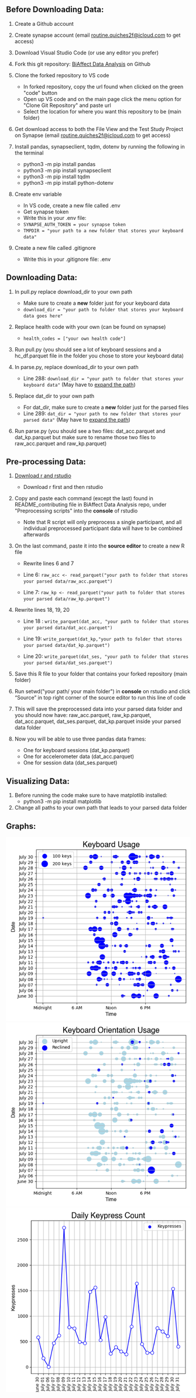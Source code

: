
## Before Downloading Data:

1. Create a Github account
2. Create synapse account (email routine.quiches2f@icloud.com to get access)
3. Download Visual Studio Code (or use any editor you prefer)
4. Fork this git repository: [BiAffect Data Analysis](https://github.com/asha828/BiAffect-Data-Analysis) on Github
5. Clone the forked repository to VS code 
    * In forked repository, copy the url found when clicked on the green "code" button  
    * Open up VS code and on the main page click the menu option for "Clone Git Repository" and paste url
    * Select the location for where you want this repository to be (main folder) 
6. Get download access to both the File View and the Test Study Project on Synapse (email routine.quiches2f@icloud.com to get access)
   
7. Install pandas, synapseclient, tqdm, dotenv by running the following in the terminal
    * python3 -m pip install pandas
    * python3 -m pip install synapseclient
    * python3 -m pip install tqdm
    * python3 -m pip install python-dotenv

8. Create env variable 
    * In VS code, create a new file called .env
    * Get synapse token
    * Write this in your .env file: 
    * `SYNAPSE_AUTH_TOKEN = your synapse token` 
    * `TMPDIR = "your path to a new folder that stores your keyboard data"`
9. Create a new file called .gitignore 
    * Write this in your .gitignore file: .env 

## Downloading Data:

1. In pull.py replace download_dir to your own path 
    *  Make sure to create a **new** folder just for your keyboard data
    * `download_dir = "your path to folder that stores your keyboard data goes here"`

2. Replace health code with your own (can be found on synapse)
    * `health_codes = ["your own health code"]`
3. Run pull.py (you should see a lot of keyboard sessions and a hc_df.parquet file in the folder you chose to store your keyboard data)
4. In parse.py, replace download_dir to your own path
    * Line 288: `download_dir = "your path to folder that stores your keyboard data"`
   (May have to [expand the path](https://docs.python.org/3/library/os.path.html#os.path.expanduser))
5. Replace dat_dir to your own path
    * For dat_dir, make sure to create a **new** folder just for the parsed files
    * Line 289: `dat_dir = "your path to new folder that stores your parsed data"`
   (May have to [expand the path](https://docs.python.org/3/library/os.path.html#os.path.expanduser)) 
6. Run parse.py (you should see a two files: dat_acc.parquet and dat_kp.parquet but make sure to rename those two files to raw_acc.parquet and raw_kp.parquet)

## Pre-processing Data:

1. [Download r and rstudio](https://posit.co/download/rstudio-desktop/)

    * Download r first and then rstudio
2. Copy and paste each command (except the last) found in README_contributing file in BiAffect Data Analysis repo, under "Preprocessing scripts" into the **console** of rstudio 
    * Note that R script will only preprocess a single participant, and all individual preprocessed participant data will have to be combined afterwards 
3. On the last command, paste it into the **source editor** to create a new R file 
    * Rewrite lines 6 and 7 
    * Line 6: `raw_acc <- read_parquet("your path to folder that stores your parsed data/raw_acc.parquet")`

    * Line 7: `raw_kp <- read_parquet("your path to folder that stores your parsed data/raw_kp.parquet")`
4. Rewrite lines 18, 19, 20
    * Line 18 : `write_parquet(dat_acc, "your path to folder that stores your parsed data/dat_acc.parquet")`

    * Line 19: `write_parquet(dat_kp,"your path to folder that stores your parsed data/dat_kp.parquet")`

    * Line 20: `write_parquet(dat_ses, "your path to folder that stores your parsed data/dat_ses.parquet")`
5. Save this R file to your folder that contains your forked repository (main folder) 
6. Run setwd("your path/ your main folder") in **console** on rstudio and click “Source” in top right corner of the source editor to run this line of code
7. This will save the preprocessed data into your parsed data folder and you should now have: raw_acc.parquet, raw_kp.parquet, dat_acc.parquet, dat_ses.parquet, dat_kp.parquet inside your parsed data folder
8. Now you will be able to use three pandas data frames: 
    * One for keyboard sessions (dat_kp.parquet) 
    * One for accelerometer data (dat_acc.parquet)
    * One for session data (dat_ses.parquet)

## Visualizing Data:

1. Before running the code make sure to have matplotlib installed:
    * python3 -m pip install matplotlib
2. Change all paths to your own path that leads to your parsed data folder

## Graphs:

![Keyboard Usage](Keyboard_Usage.png)
![Keyboard Orientation](Keyboard_Orientation.png)
![Daily Kepresses](Daily_Keypress.png)
















